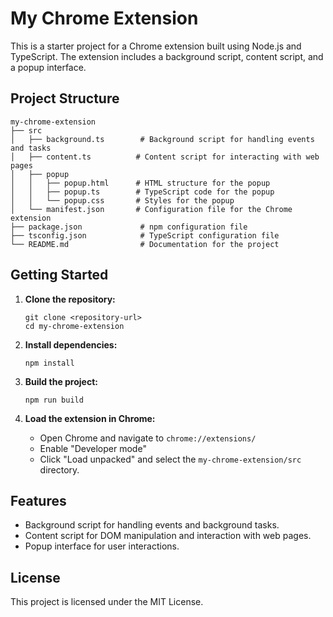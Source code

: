 # My Chrome Extension

This is a starter project for a Chrome extension built using Node.js and TypeScript. The extension includes a background script, content script, and a popup interface.

## Project Structure

```
my-chrome-extension
├── src
│   ├── background.ts        # Background script for handling events and tasks
│   ├── content.ts          # Content script for interacting with web pages
│   ├── popup
│   │   ├── popup.html      # HTML structure for the popup
│   │   ├── popup.ts        # TypeScript code for the popup
│   │   └── popup.css       # Styles for the popup
│   └── manifest.json       # Configuration file for the Chrome extension
├── package.json             # npm configuration file
├── tsconfig.json            # TypeScript configuration file
└── README.md                # Documentation for the project
```

## Getting Started

1. **Clone the repository:**
   ```
   git clone <repository-url>
   cd my-chrome-extension
   ```

2. **Install dependencies:**
   ```
   npm install
   ```

3. **Build the project:**
   ```
   npm run build
   ```

4. **Load the extension in Chrome:**
   - Open Chrome and navigate to `chrome://extensions/`
   - Enable "Developer mode"
   - Click "Load unpacked" and select the `my-chrome-extension/src` directory.

## Features

- Background script for handling events and background tasks.
- Content script for DOM manipulation and interaction with web pages.
- Popup interface for user interactions.

## License

This project is licensed under the MIT License.